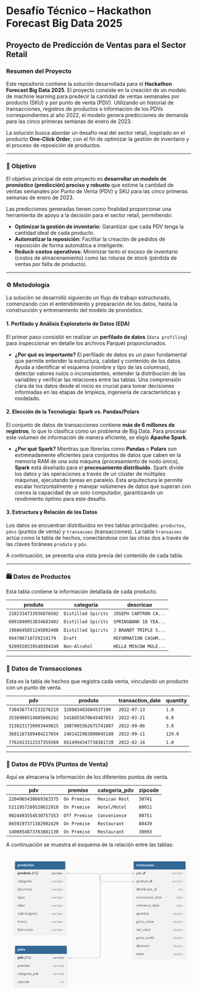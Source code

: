 # Desafío Técnico – Hackathon Forecast Big Data 2025
## Proyecto de Predicción de Ventas para el Sector Retail

### Resumen del Proyecto

Este repositorio contiene la solución desarrollada para el **Hackathon Forecast Big Data 2025**. El proyecto consiste en la creación de un modelo de machine learning para predecir la cantidad de ventas semanales por producto (SKU) y por punto de venta (PDV). Utilizando un historial de transacciones, registros de productos e información de los PDVs correspondientes al año 2022, el modelo genera predicciones de demanda para las cinco primeras semanas de enero de 2023.

La solución busca abordar un desafío real del sector retail, inspirado en el producto **One-Click Order**, con el fin de optimizar la gestión de inventario y el proceso de reposición de productos.

---

### 🎯 Objetivo

El objetivo principal de este proyecto es **desarrollar un modelo de *pronóstico* (predicción) preciso y robusto** que estime la cantidad de ventas semanales por Punto de Venta (PDV) y SKU para las cinco primeras semanas de enero de 2023.

Las predicciones generadas tienen como finalidad proporcionar una herramienta de apoyo a la decisión para el sector retail, permitiendo:

-   **Optimizar la gestión de inventario:** Garantizar que cada PDV tenga la cantidad ideal de cada producto.
-   **Automatizar la reposición:** Facilitar la creación de pedidos de reposición de forma automática e inteligente.
-   **Reducir costos operativos:** Minimizar tanto el exceso de inventario (costos de almacenamiento) como las roturas de stock (pérdida de ventas por falta de producto).


---

### ⚙️ Metodología

La solución se desarrolló siguiendo un flujo de trabajo estructurado, comenzando con el entendimiento y preparación de los datos, hasta la construcción y entrenamiento del modelo de pronóstico.

#### 1. Perfilado y Análisis Exploratorio de Datos (EDA)

El primer paso consistió en realizar un **perfilado de datos** (`data profiling`) para inspeccionar en detalle los archivos Parquet proporcionados.

* **¿Por qué es importante?** El perfilado de datos es un paso fundamental que permite entender la estructura, calidad y contenido de los datos. Ayuda a identificar el esquema (nombre y tipo de las columnas), detectar valores nulos o inconsistentes, entender la distribución de las variables y verificar las relaciones entre las tablas. Una comprensión clara de los datos desde el inicio es crucial para tomar decisiones informadas en las etapas de limpieza, ingeniería de características y modelado.

#### 2. Elección de la Tecnología: Spark vs. Pandas/Polars

El conjunto de datos de transacciones contiene **más de 6 millones de registros**, lo que lo clasifica como un problema de Big Data. Para procesar este volumen de información de manera eficiente, se eligió **Apache Spark**.

* **¿Por qué Spark?** Mientras que librerías como **Pandas** o **Polars** son extremadamente eficientes para conjuntos de datos que caben en la memoria RAM de una sola máquina (procesamiento de nodo único), **Spark** está diseñado para el **procesamiento distribuido**. Spark divide los datos y las operaciones a través de un clúster de múltiples máquinas, ejecutando tareas en paralelo. Esta arquitectura le permite escalar horizontalmente y manejar volúmenes de datos que superan con creces la capacidad de un solo computador, garantizando un rendimiento óptimo para este desafío.

#### 3. Estructura y Relación de los Datos

Los datos se encuentran distribuidos en tres tablas principales: `productos`, `pdvs` (puntos de venta) y `transacoes` (transacciones). La tabla `transacoes` actúa como la tabla de hechos, conectándose con las otras dos a través de las claves foráneas `produto` y `pdv`.

A continuación, se presenta una vista previa del contenido de cada tabla.

---

### 🛍️ Datos de Productos

Esta tabla contiene la información detallada de cada producto.

| produto             | categoria         | descricao                |
| ------------------- | ----------------- | ------------------------ |
| `2282334733936076502` | `Distilled Spirits` | `JOSEPH CARTRON CA...`   |
| `6091840953834683482` | `Distilled Spirits` | `SPRINGBANK 18 YEA...`   |
| `1968645851245092408` | `Distilled Spirits` | `J BRANDT TRIPLE S...`   |
| `994706710729219179`  | `Draft`             | `REFORMATION CASHM...`   |
| `9209550539540384349` | `Non-Alcohol`       | `HELLA MOSCOW MULE...`   |

---

### 🛒 Datos de Transacciones

Esta es la tabla de hechos que registra cada venta, vinculando un producto con un punto de venta.

| pdv                 | produto             | transaction_date | quantity |
| ------------------- | ------------------- | ---------------- | -------- |
| `7384367747233276219` | `328903483604537190`  | `2022-07-13`     | `1.0`      |
| `3536908514005606262` | `5418855670645487653` | `2022-03-21`     | `6.0`      |
| `3138231730993449825` | `1087005562675741887` | `2022-09-06`     | `3.0`      |
| `3681167389484217654` | `1401422983880045188` | `2022-09-11`     | `129.0`    |
| `7762413312337359369` | `6614994347738381720` | `2022-02-18`     | `1.0`      |

---

### 🏪 Datos de PDVs (Puntos de Venta)

Aquí se almacena la información de los diferentes puntos de venta.

| pdv                 | premise     | categoria_pdv  | zipcode |
| ------------------- | ----------- | -------------- | ------- |
| `2204965430669363375` | `On Premise`  | `Mexican Rest` | `30741` |
| `5211957289528622910` | `On Premise`  | `Hotel/Motel`  | `80011` |
| `9024493554530757353` | `Off Premise` | `Convenience`  | `80751` |
| `8659197371382902429` | `On Premise`  | `Restaurant`   | `80439` |
| `1400854873763881130` | `On Premise`  | `Restaurant`   | `30093` |

A continuación se muestra el esquema de la relación entre las tablas:

![Diagrama de relación de tablas de la base de datos](https://raw.githubusercontent.com/spereze27/Desafio-Tecnico-Hackathon-Forecast-Big-Data-2025/main/union_tablas.png)
